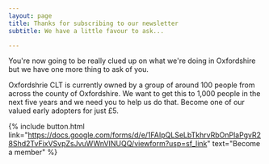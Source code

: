 ```yaml
---
layout: page
title: Thanks for subscribing to our newsletter
subtitle: We have a little favour to ask...

---
```

You're now going to be really clued up on what we're doing in Oxfordshire but we have one more thing to ask of you.  
  
Oxfordshrie CLT is currently owned by a group of around 100 people from across the county of Oxfordshire. We want to get this to 1,000 people in the next five years and we need you to help us do that. Become one of our valued early adopters for just £5.

{% include button.html link="https://docs.google.com/forms/d/e/1FAIpQLSeLbTkhrvRbOnPlaPgvR28Shd2TvFixVSvpZsJvuWWnVINUQQ/viewform?usp=sf_link" text="Become a member" %}